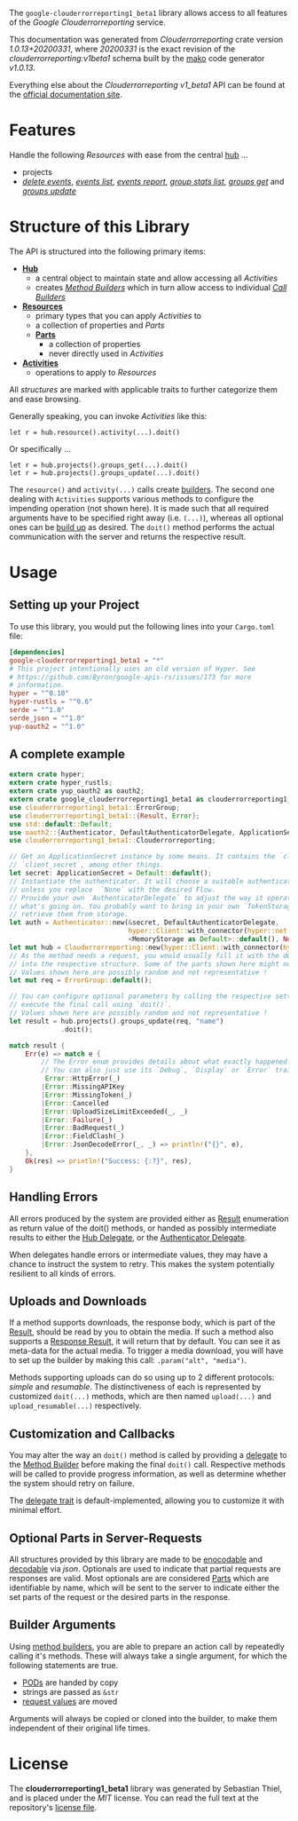 <!---
DO NOT EDIT !
This file was generated automatically from 'src/mako/api/README.md.mako'
DO NOT EDIT !
-->
The `google-clouderrorreporting1_beta1` library allows access to all features of the *Google Clouderrorreporting* service.

This documentation was generated from *Clouderrorreporting* crate version *1.0.13+20200331*, where *20200331* is the exact revision of the *clouderrorreporting:v1beta1* schema built by the [mako](http://www.makotemplates.org/) code generator *v1.0.13*.

Everything else about the *Clouderrorreporting* *v1_beta1* API can be found at the
[official documentation site](https://cloud.google.com/error-reporting/).
# Features

Handle the following *Resources* with ease from the central [hub](https://docs.rs/google-clouderrorreporting1_beta1/1.0.13+20200331/google_clouderrorreporting1_beta1/struct.Clouderrorreporting.html) ... 

* projects
 * [*delete events*](https://docs.rs/google-clouderrorreporting1_beta1/1.0.13+20200331/google_clouderrorreporting1_beta1/struct.ProjectDeleteEventCall.html), [*events list*](https://docs.rs/google-clouderrorreporting1_beta1/1.0.13+20200331/google_clouderrorreporting1_beta1/struct.ProjectEventListCall.html), [*events report*](https://docs.rs/google-clouderrorreporting1_beta1/1.0.13+20200331/google_clouderrorreporting1_beta1/struct.ProjectEventReportCall.html), [*group stats list*](https://docs.rs/google-clouderrorreporting1_beta1/1.0.13+20200331/google_clouderrorreporting1_beta1/struct.ProjectGroupStatListCall.html), [*groups get*](https://docs.rs/google-clouderrorreporting1_beta1/1.0.13+20200331/google_clouderrorreporting1_beta1/struct.ProjectGroupGetCall.html) and [*groups update*](https://docs.rs/google-clouderrorreporting1_beta1/1.0.13+20200331/google_clouderrorreporting1_beta1/struct.ProjectGroupUpdateCall.html)




# Structure of this Library

The API is structured into the following primary items:

* **[Hub](https://docs.rs/google-clouderrorreporting1_beta1/1.0.13+20200331/google_clouderrorreporting1_beta1/struct.Clouderrorreporting.html)**
    * a central object to maintain state and allow accessing all *Activities*
    * creates [*Method Builders*](https://docs.rs/google-clouderrorreporting1_beta1/1.0.13+20200331/google_clouderrorreporting1_beta1/trait.MethodsBuilder.html) which in turn
      allow access to individual [*Call Builders*](https://docs.rs/google-clouderrorreporting1_beta1/1.0.13+20200331/google_clouderrorreporting1_beta1/trait.CallBuilder.html)
* **[Resources](https://docs.rs/google-clouderrorreporting1_beta1/1.0.13+20200331/google_clouderrorreporting1_beta1/trait.Resource.html)**
    * primary types that you can apply *Activities* to
    * a collection of properties and *Parts*
    * **[Parts](https://docs.rs/google-clouderrorreporting1_beta1/1.0.13+20200331/google_clouderrorreporting1_beta1/trait.Part.html)**
        * a collection of properties
        * never directly used in *Activities*
* **[Activities](https://docs.rs/google-clouderrorreporting1_beta1/1.0.13+20200331/google_clouderrorreporting1_beta1/trait.CallBuilder.html)**
    * operations to apply to *Resources*

All *structures* are marked with applicable traits to further categorize them and ease browsing.

Generally speaking, you can invoke *Activities* like this:

```Rust,ignore
let r = hub.resource().activity(...).doit()
```

Or specifically ...

```ignore
let r = hub.projects().groups_get(...).doit()
let r = hub.projects().groups_update(...).doit()
```

The `resource()` and `activity(...)` calls create [builders][builder-pattern]. The second one dealing with `Activities` 
supports various methods to configure the impending operation (not shown here). It is made such that all required arguments have to be 
specified right away (i.e. `(...)`), whereas all optional ones can be [build up][builder-pattern] as desired.
The `doit()` method performs the actual communication with the server and returns the respective result.

# Usage

## Setting up your Project

To use this library, you would put the following lines into your `Cargo.toml` file:

```toml
[dependencies]
google-clouderrorreporting1_beta1 = "*"
# This project intentionally uses an old version of Hyper. See
# https://github.com/Byron/google-apis-rs/issues/173 for more
# information.
hyper = "^0.10"
hyper-rustls = "^0.6"
serde = "^1.0"
serde_json = "^1.0"
yup-oauth2 = "^1.0"
```

## A complete example

```Rust
extern crate hyper;
extern crate hyper_rustls;
extern crate yup_oauth2 as oauth2;
extern crate google_clouderrorreporting1_beta1 as clouderrorreporting1_beta1;
use clouderrorreporting1_beta1::ErrorGroup;
use clouderrorreporting1_beta1::{Result, Error};
use std::default::Default;
use oauth2::{Authenticator, DefaultAuthenticatorDelegate, ApplicationSecret, MemoryStorage};
use clouderrorreporting1_beta1::Clouderrorreporting;

// Get an ApplicationSecret instance by some means. It contains the `client_id` and 
// `client_secret`, among other things.
let secret: ApplicationSecret = Default::default();
// Instantiate the authenticator. It will choose a suitable authentication flow for you, 
// unless you replace  `None` with the desired Flow.
// Provide your own `AuthenticatorDelegate` to adjust the way it operates and get feedback about 
// what's going on. You probably want to bring in your own `TokenStorage` to persist tokens and
// retrieve them from storage.
let auth = Authenticator::new(&secret, DefaultAuthenticatorDelegate,
                              hyper::Client::with_connector(hyper::net::HttpsConnector::new(hyper_rustls::TlsClient::new())),
                              <MemoryStorage as Default>::default(), None);
let mut hub = Clouderrorreporting::new(hyper::Client::with_connector(hyper::net::HttpsConnector::new(hyper_rustls::TlsClient::new())), auth);
// As the method needs a request, you would usually fill it with the desired information
// into the respective structure. Some of the parts shown here might not be applicable !
// Values shown here are possibly random and not representative !
let mut req = ErrorGroup::default();

// You can configure optional parameters by calling the respective setters at will, and
// execute the final call using `doit()`.
// Values shown here are possibly random and not representative !
let result = hub.projects().groups_update(req, "name")
             .doit();

match result {
    Err(e) => match e {
        // The Error enum provides details about what exactly happened.
        // You can also just use its `Debug`, `Display` or `Error` traits
         Error::HttpError(_)
        |Error::MissingAPIKey
        |Error::MissingToken(_)
        |Error::Cancelled
        |Error::UploadSizeLimitExceeded(_, _)
        |Error::Failure(_)
        |Error::BadRequest(_)
        |Error::FieldClash(_)
        |Error::JsonDecodeError(_, _) => println!("{}", e),
    },
    Ok(res) => println!("Success: {:?}", res),
}

```
## Handling Errors

All errors produced by the system are provided either as [Result](https://docs.rs/google-clouderrorreporting1_beta1/1.0.13+20200331/google_clouderrorreporting1_beta1/enum.Result.html) enumeration as return value of 
the doit() methods, or handed as possibly intermediate results to either the 
[Hub Delegate](https://docs.rs/google-clouderrorreporting1_beta1/1.0.13+20200331/google_clouderrorreporting1_beta1/trait.Delegate.html), or the [Authenticator Delegate](https://docs.rs/yup-oauth2/*/yup_oauth2/trait.AuthenticatorDelegate.html).

When delegates handle errors or intermediate values, they may have a chance to instruct the system to retry. This 
makes the system potentially resilient to all kinds of errors.

## Uploads and Downloads
If a method supports downloads, the response body, which is part of the [Result](https://docs.rs/google-clouderrorreporting1_beta1/1.0.13+20200331/google_clouderrorreporting1_beta1/enum.Result.html), should be
read by you to obtain the media.
If such a method also supports a [Response Result](https://docs.rs/google-clouderrorreporting1_beta1/1.0.13+20200331/google_clouderrorreporting1_beta1/trait.ResponseResult.html), it will return that by default.
You can see it as meta-data for the actual media. To trigger a media download, you will have to set up the builder by making
this call: `.param("alt", "media")`.

Methods supporting uploads can do so using up to 2 different protocols: 
*simple* and *resumable*. The distinctiveness of each is represented by customized 
`doit(...)` methods, which are then named `upload(...)` and `upload_resumable(...)` respectively.

## Customization and Callbacks

You may alter the way an `doit()` method is called by providing a [delegate](https://docs.rs/google-clouderrorreporting1_beta1/1.0.13+20200331/google_clouderrorreporting1_beta1/trait.Delegate.html) to the 
[Method Builder](https://docs.rs/google-clouderrorreporting1_beta1/1.0.13+20200331/google_clouderrorreporting1_beta1/trait.CallBuilder.html) before making the final `doit()` call. 
Respective methods will be called to provide progress information, as well as determine whether the system should 
retry on failure.

The [delegate trait](https://docs.rs/google-clouderrorreporting1_beta1/1.0.13+20200331/google_clouderrorreporting1_beta1/trait.Delegate.html) is default-implemented, allowing you to customize it with minimal effort.

## Optional Parts in Server-Requests

All structures provided by this library are made to be [enocodable](https://docs.rs/google-clouderrorreporting1_beta1/1.0.13+20200331/google_clouderrorreporting1_beta1/trait.RequestValue.html) and 
[decodable](https://docs.rs/google-clouderrorreporting1_beta1/1.0.13+20200331/google_clouderrorreporting1_beta1/trait.ResponseResult.html) via *json*. Optionals are used to indicate that partial requests are responses 
are valid.
Most optionals are are considered [Parts](https://docs.rs/google-clouderrorreporting1_beta1/1.0.13+20200331/google_clouderrorreporting1_beta1/trait.Part.html) which are identifiable by name, which will be sent to 
the server to indicate either the set parts of the request or the desired parts in the response.

## Builder Arguments

Using [method builders](https://docs.rs/google-clouderrorreporting1_beta1/1.0.13+20200331/google_clouderrorreporting1_beta1/trait.CallBuilder.html), you are able to prepare an action call by repeatedly calling it's methods.
These will always take a single argument, for which the following statements are true.

* [PODs][wiki-pod] are handed by copy
* strings are passed as `&str`
* [request values](https://docs.rs/google-clouderrorreporting1_beta1/1.0.13+20200331/google_clouderrorreporting1_beta1/trait.RequestValue.html) are moved

Arguments will always be copied or cloned into the builder, to make them independent of their original life times.

[wiki-pod]: http://en.wikipedia.org/wiki/Plain_old_data_structure
[builder-pattern]: http://en.wikipedia.org/wiki/Builder_pattern
[google-go-api]: https://github.com/google/google-api-go-client

# License
The **clouderrorreporting1_beta1** library was generated by Sebastian Thiel, and is placed 
under the *MIT* license.
You can read the full text at the repository's [license file][repo-license].

[repo-license]: https://github.com/Byron/google-apis-rsblob/master/LICENSE.md

